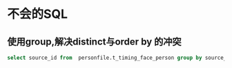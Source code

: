 # 不会的SQL

## 使用group,解决distinct与order by 的冲突
```sql
select source_id from  personfile.t_timing_face_person group by source_id order by max(time) desc
```